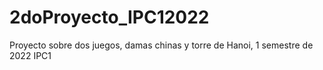# 2doProyecto_IPC12022
Proyecto sobre dos juegos, damas chinas y torre de Hanoi, 1 semestre de 2022 IPC1
